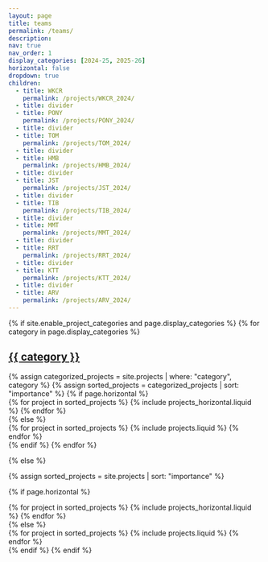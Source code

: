 ```yaml
---
layout: page
title: teams
permalink: /teams/
description:
nav: true
nav_order: 1
display_categories: [2024-25, 2025-26]
horizontal: false
dropdown: true
children:
  - title: WKCR
    permalink: /projects/WKCR_2024/
  - title: divider
  - title: PONY
    permalink: /projects/PONY_2024/
  - title: divider
  - title: TOM
    permalink: /projects/TOM_2024/
  - title: divider
  - title: HMB
    permalink: /projects/HMB_2024/
  - title: divider
  - title: JST
    permalink: /projects/JST_2024/
  - title: divider
  - title: TIB
    permalink: /projects/TIB_2024/
  - title: divider
  - title: MMT
    permalink: /projects/MMT_2024/
  - title: divider
  - title: RRT
    permalink: /projects/RRT_2024/
  - title: divider
  - title: KTT
    permalink: /projects/KTT_2024/
  - title: divider
  - title: ARV
    permalink: /projects/ARV_2024/
---
```


<!-- pages/teams.md -->
<div class="projects">
{% if site.enable_project_categories and page.display_categories %}
  <!-- Display categorized projects -->
  {% for category in page.display_categories %}
  <a id="{{ category }}" href=".#{{ category }}">
    <h2 class="category">{{ category }}</h2>
  </a>
  {% assign categorized_projects = site.projects | where: "category", category %}
  {% assign sorted_projects = categorized_projects | sort: "importance" %}
  <!-- Generate cards for each project -->
  {% if page.horizontal %}
  <div class="container">
    <div class="row row-cols-1 row-cols-md-2">
    {% for project in sorted_projects %}
      {% include projects_horizontal.liquid %}
    {% endfor %}
    </div>
  </div>
  {% else %}
  <div class="row row-cols-1 row-cols-md-3">
    {% for project in sorted_projects %}
      {% include projects.liquid %}
    {% endfor %}
  </div>
  {% endif %}
  {% endfor %}

{% else %}

<!-- Display projects without categories -->

{% assign sorted_projects = site.projects | sort: "importance" %}

  <!-- Generate cards for each project -->

{% if page.horizontal %}

  <div class="container">
    <div class="row row-cols-1 row-cols-md-2">
    {% for project in sorted_projects %}
      {% include projects_horizontal.liquid %}
    {% endfor %}
    </div>
  </div>
  {% else %}
  <div class="row row-cols-1 row-cols-md-3">
    {% for project in sorted_projects %}
      {% include projects.liquid %}
    {% endfor %}
  </div>
  {% endif %}
{% endif %}
</div>

